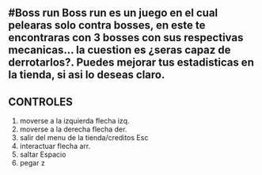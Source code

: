 #Boss run
Boss run es un juego en el cual pelearas solo contra bosses,
en este te encontraras con 3 bosses con sus respectivas mecanicas...
la cuestion es ¿seras capaz de derrotarlos?. Puedes mejorar tus 
estadisticas en la tienda, si asi lo deseas claro.
--------------------------
CONTROLES
-------------------------
1. moverse a la izquierda                flecha izq.
2. moverse a la derecha                  flecha der.
3. salir del menu de la tienda/creditos  Esc
4. interactuar                           flecha arr.
5. saltar                                Espacio
6. pegar                                 z
